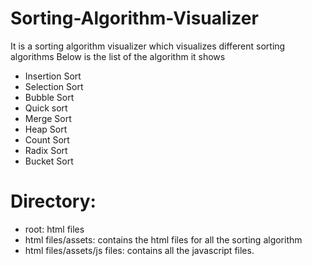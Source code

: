 # Sorting-Algorithm-Visualizer
It is a sorting algorithm visualizer which visualizes different sorting algorithms Below is the list of the algorithm it shows

* Insertion Sort
* Selection Sort
* Bubble Sort
* Quick sort
* Merge Sort
* Heap Sort
* Count Sort
* Radix Sort
* Bucket Sort

# Directory:
* root: html files
* html files/assets: contains the html files for all the sorting algorithm
* html files/assets/js files: contains all the javascript files.
